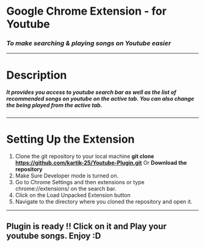 # __Google Chrome Extension - for Youtube__
### *To make searching & playing songs on Youtube easier*

---
# Description
##### It provides you access to youtube search bar as well as the list of recommended songs on youtube on the active tab. You can also change the  being played from the active tab.

---
# Setting  Up the Extension
  1. Clone the git repository to your local machine __git clone https://github.com/kartik-25/Youtube-Plugin.git__ Or __Download the repository__
  2. Make Sure Developer mode is turned on.
  3. Go to Chrome Settings and then extensions or type chrome://extensions/ on the search bar.
  4. Click on the Load Unpacked Extension button
  5. Navigate to the directory where you cloned the repository and open it.

---
## __Plugin is ready !! Click on it and Play your youtube songs. Enjoy :D__
